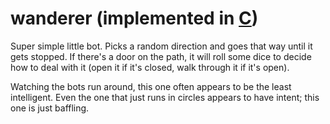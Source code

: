 # wanderer (implemented in [C](https://en.wikipedia.org/wiki/C_(programming_language)))

Super simple little bot. Picks a random direction and goes that way until it gets stopped. If there's a door on the path, it will roll some dice to decide how to deal with it (open it if it's closed, walk through it if it's open).

Watching the bots run around, this one often appears to be the least intelligent. Even the one that just runs in circles appears to have intent; this one is just baffling. 
